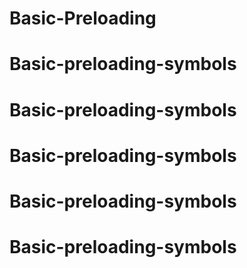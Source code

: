 # Basic-Preloading
# Basic-preloading-symbols
# Basic-preloading-symbols
# Basic-preloading-symbols
# Basic-preloading-symbols
# Basic-preloading-symbols
